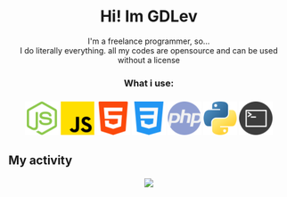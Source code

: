<h1 align="center">Hi! Im GDLev</h1>
<p align="center">I'm a freelance programmer, so...<br>I do literally everything. all my codes are opensource and can be used without a license</p>
<h3 align="center">What i use:<h3>
<p align="center">
  <img width=60 height=60 src="./icons/nodejs.png">
  <img width=60 height=60 src="./icons/js.png">
  <img width=60 height=60 src="./icons/html.png">
  <img width=60 height=60 src="./icons/css.png">
  <img width=60 height=60 src="./icons/php.png">
  <img width=60 height=60 src="./icons/python.png">
  <img width=60 height=60 src="./icons/sh.png">
  <h2>My activity</h2>
  <center><img align="center" style="margin:0 auto;" src="https://github-readme-stats.vercel.app/api/wakatime?username=GDLev&theme=dracula" /></center>
</p>
